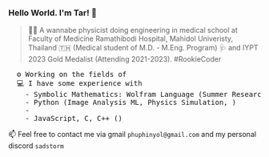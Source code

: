 ### Hello World. I'm Tar! 👋

> 🌱✨ A wannabe physicist doing engineering in medical school at Faculty of Medicine Ramathibodi Hospital, Mahidol Univeristy, Thailand 🇹🇭 (Medical student of M.D. - M.Eng. Program) 🩺 and IYPT 2023 Gold Medalist (Attending 2021-2023). #RookieCoder

<pre>
  ⚙️ Working on the fields of 
  💻 I have some experience with 
    - Symbolic Mathematics: Wolfram Language (Summer Research Program Scholarship at Boston MA)
    - Python (Image Analysis ML, Physics Simulation, )
    - 
    - JavaScript, C, C++ ()
</pre>


📫 Feel free to contact me via gmail `phuphinyol@gmail.com` and my personal discord `sadstorm`

